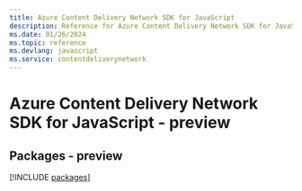 ```yaml
---
title: Azure Content Delivery Network SDK for JavaScript
description: Reference for Azure Content Delivery Network SDK for JavaScript
ms.date: 01/26/2024
ms.topic: reference
ms.devlang: javascript
ms.service: contentdeliverynetwork
---
```

# Azure Content Delivery Network SDK for JavaScript - preview
## Packages - preview
[!INCLUDE [packages](content-delivery-network-index.md)]